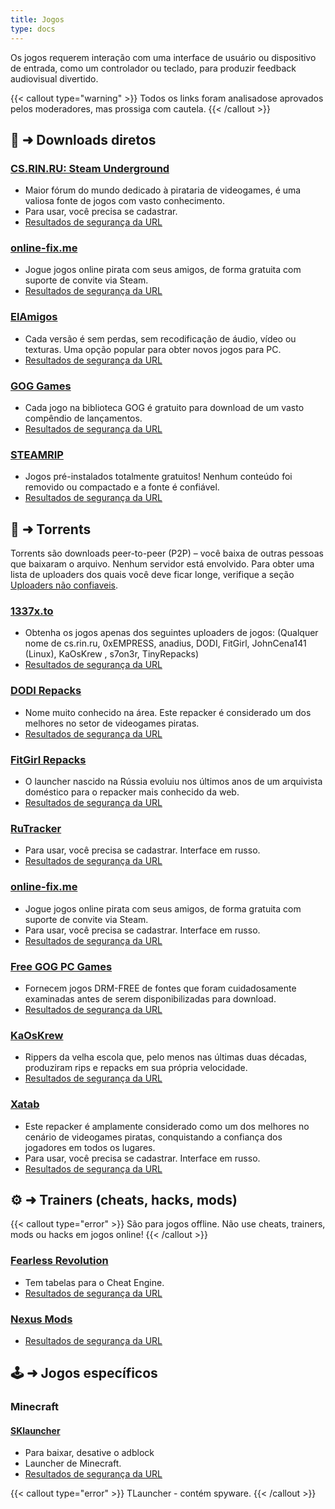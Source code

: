 ```yaml
---
title: Jogos
type: docs
---
```

Os jogos requerem interação com uma interface de usuário ou dispositivo de entrada, como um controlador ou teclado, para produzir feedback audiovisual divertido.

{{< callout type="warning" >}}
Todos os links foram analisados ​​e aprovados pelos moderadores, mas prossiga com cautela.
{{< /callout >}}

## 📑 ➜ Downloads diretos

### [CS.RIN.RU: Steam Underground](https://cs.rin.ru/forum/)
- Maior fórum do mundo dedicado à pirataria de videogames, é uma valiosa fonte de jogos com vasto conhecimento.
- Para usar, você precisa se cadastrar.
- [Resultados de segurança da URL](https://www.urlvoid.com/scan/cs.rin.ru/)
### [online-fix.me](https://online-fix.me/)
- Jogue jogos online pirata com seus amigos, de forma gratuita com suporte de convite via Steam.
- [Resultados de segurança da URL](https://www.urlvoid.com/scan/online-fix.me/)
### [ElAmigos](https://elamigos.site/)
- Cada versão é sem perdas, sem recodificação de áudio, vídeo ou texturas. Uma opção popular para obter novos jogos para PC.
- [Resultados de segurança da URL](https://www.urlvoid.com/scan/elamigos.site/)
### [GOG Games](https://gog-games.to/)
- Cada jogo na biblioteca GOG é gratuito para download de um vasto compêndio de lançamentos.
- [Resultados de segurança da URL](https://www.urlvoid.com/scan/gog-games.to/)
### [STEAMRIP](https://steamrip.com/)
- Jogos pré-instalados totalmente gratuitos! Nenhum conteúdo foi removido ou compactado e a fonte é confiável.
- [Resultados de segurança da URL](https://www.urlvoid.com/scan/steamrip.com/)
 
## 🧲 ➜ Torrents

Torrents são downloads peer-to-peer (P2P) – você baixa de outras pessoas que baixaram o arquivo. Nenhum servidor está envolvido.
Para obter uma lista de uploaders dos quais você deve ficar longe, verifique a seção [Uploaders não confiaveis](sites-inseguros.md).

### [1337x.to](https://1337x.to/about) 
- Obtenha os jogos apenas dos seguintes uploaders de jogos: (Qualquer nome de cs.rin.ru, 0xEMPRESS, anadius, DODI, FitGirl, JohnCena141 (Linux), KaOsKrew , s7on3r, TinyRepacks)
- [Resultados de segurança da URL](https://www.urlvoid.com/scan/1337x.to/)
### [DODI Repacks](https://dodi-repacks.site/)
- Nome muito conhecido na área. Este repacker é considerado um dos melhores no setor de videogames piratas.
- [Resultados de segurança da URL](https://www.urlvoid.com/scan/dodi-repacks.site/)
### [FitGirl Repacks](https://fitgirl-repacks.site/)
- O launcher nascido na Rússia evoluiu nos últimos anos de um arquivista doméstico para o repacker mais conhecido da web.
- [Resultados de segurança da URL](https://www.urlvoid.com/scan/fitgirl-repacks.site/)
### [RuTracker](https://rutracker.org/)
- Para usar, você precisa se cadastrar. Interface em russo.
- [Resultados de segurança da URL](https://www.urlvoid.com/scan/rutracker.org/)
### [online-fix.me](https://online-fix.me/)
- Jogue jogos online pirata com seus amigos, de forma gratuita com suporte de convite via Steam.
- Para usar, você precisa se cadastrar. Interface em russo.
- [Resultados de segurança da URL](https://www.urlvoid.com/scan/online-fix.me/)
### [Free GOG PC Games](https://freegogpcgames.com/)
- Fornecem jogos DRM-FREE de fontes que foram cuidadosamente examinadas antes de serem disponibilizadas para download.
- [Resultados de segurança da URL](https://www.urlvoid.com/scan/freegogpcgames.com/)
### [KaOsKrew](https://kaoskrew.org/)
- Rippers da velha escola que, pelo menos nas últimas duas décadas, produziram rips e repacks em sua própria velocidade.
- [Resultados de segurança da URL](https://www.urlvoid.com/scan/kaoskrew.org/)
### [Xatab](https://byxatab.com/)
- Este repacker é amplamente considerado como um dos melhores no cenário de videogames piratas, conquistando a confiança dos jogadores em todos os lugares.
- Para usar, você precisa se cadastrar. Interface em russo.
- [Resultados de segurança da URL](https://www.urlvoid.com/scan/byxatab.com/)

## ⚙️ ➜ Trainers (cheats, hacks, mods)

{{< callout type="error" >}}
São para jogos offline. Não use cheats, trainers, mods ou hacks em jogos online!
{{< /callout >}}

### [Fearless Revolution](https://fearlessrevolution.com/)
- Tem tabelas para o Cheat Engine.
- [Resultados de segurança da URL](https://www.urlvoid.com/scan/fearlessrevolution.com/)
### [Nexus Mods](https://www.nexusmods.com/)
- [Resultados de segurança da URL](https://www.urlvoid.com/scan/nexusmods.com/)

## 🕹️ ➜ Jogos específicos

### Minecraft
#### [SKlauncher](https://skmedix.pl/)
- Para baixar, desative o adblock 
- Launcher de Minecraft.
- [Resultados de segurança da URL](https://www.urlvoid.com/scan/skmedix.pl/)

{{< callout type="error" >}}
TLauncher - contém spyware.
{{< /callout >}}
